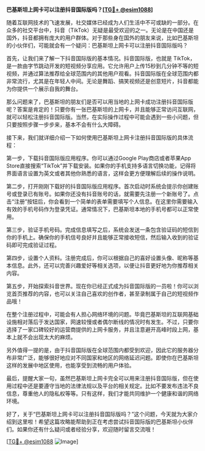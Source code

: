 **巴基斯坦上网卡可以注册抖音国际版吗？[[TG💪+ @esim1088](https://t.me/s/esim1088)]**

随着互联网技术的飞速发展，社交媒体已经成为人们生活中不可或缺的一部分。在众多的社交平台中，抖音（TikTok）无疑是最受欢迎的之一。无论是在中国还是国外，抖音都拥有庞大的用户群体。对于那些身在国外的朋友来说，比如巴基斯坦的小伙伴们，可能就会有一个疑问：巴基斯坦上网卡可以注册抖音国际版吗？

首先，让我们来了解一下抖音国际版的基本情况。抖音国际版，也就是 TikTok，是一款由字节跳动开发的短视频分享应用。它允许用户上传15秒到几分钟不等的短视频，并通过算法推荐给全球范围内的其他用户观看。抖音国际版在全球范围内都非常流行，尤其是在年轻人中间。无论是舞蹈、搞笑视频还是创意短片，抖音都能为你提供一个展示自我的舞台。

那么问题来了，巴基斯坦的朋友们是否可以用当地的上网卡成功注册抖音国际版呢？答案是肯定的！只要你有一张巴基斯坦的上网卡，并且能够正常访问互联网，就可以轻松注册抖音国际版。当然，在实际操作过程中可能会遇到一些小问题，但只要按照步骤一步步来，基本不会有什么大障碍。

接下来，我们就详细介绍一下如何使用巴基斯坦上网卡注册抖音国际版的具体流程：

第一步，下载抖音国际版应用程序。你可以通过Google Play商店或者苹果App Store直接搜索“TikTok”并下载安装。如果你的手机支持多语言切换功能，记得将界面语言设置为英文或者其他你熟悉的语言，这样会更方便理解后续的操作说明。

第二步，打开刚刚下载好的抖音国际版应用程序。首次启动时系统会提示你创建账号或登录已有账号。如果你还没有抖音账号的话，就需要先注册一个新账号了。点击“注册”按钮后，你会看到一个简单的表单需要填写个人信息。在这里你需要输入有效的手机号码作为登录凭证。通常情况下，巴基斯坦本地的手机号都可以正常使用。

第三步，验证手机号码。完成信息填写之后，系统会发送一条包含验证码的短信到你的手机上。确保你的手机信号良好并且能够正常接收短信，然后输入收到的验证码即可完成验证过程。

第四步，设置个人资料。注册完成后，你可以根据自己的喜好设置头像、昵称等基本信息。此外，还可以完善兴趣爱好等相关选项，以便让抖音更好地为你推荐相关内容。

第五步，开始探索抖音世界。现在你已经正式成为抖音国际版的一员啦！你可以浏览首页推荐的内容，也可以关注自己喜欢的创作者，甚至录制属于自己的短视频作品哦！

在整个注册过程中，可能会有人担心网络环境的问题。毕竟巴基斯坦的互联网基础设施相对落后于发达国家，网速较慢或者偶尔断线的情况时有发生。不过，只要你选择了一家口碑较好的运营商提供的上网卡服务，并且注意避开高峰时段上网，基本上就不会出现太大的麻烦。

另外值得一提的是，由于抖音国际版在全球范围内都受到欢迎，因此它的服务器分布非常广泛，能够很好地应对不同国家和地区的网络延迟问题。即使你在巴基斯坦这样的发展中地区使用，也能享受到流畅的用户体验。

最后，提醒大家一句，虽然巴基斯坦上网卡完全可以用来注册抖音国际版，但在使用过程中还是要遵守当地的法律法规以及平台的相关规定。比如不要发布违法不良信息，尊重他人的隐私权等等。只有这样，我们才能共同维护一个健康和谐的网络环境。

好了，关于“巴基斯坦上网卡可以注册抖音国际版吗？”这个问题，今天就为大家介绍到这里啦！希望这篇攻略能帮助到正在考虑尝试抖音国际版的巴基斯坦小伙伴们。如果你还有什么疑问或者经验分享，欢迎随时留言交流哦！

[[TG💪+ @esim1088](https://t.me/s/esim1088) ![Image](https://i.postimg.cc/4NQfJmqS/Snipaste-2025-05-13-00-14-12.png)]